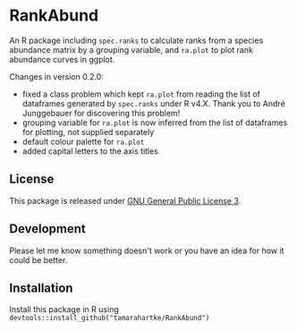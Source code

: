 # RankAbund

An R package including ```spec.ranks``` to calculate ranks from a species abundance matrix by a grouping variable, and ```ra.plot``` to plot rank abundance curves in ggplot.

Changes in version 0.2.0: 
- fixed a class problem which kept ```ra.plot``` from reading the list of dataframes generated by ```spec.ranks``` under R v4.X. Thank you to André Junggebauer for discovering this problem!
- grouping variable for ```ra.plot``` is now inferred from the list of dataframes for plotting, not supplied separately
- default colour palette for ```ra.plot```
- added capital letters to the axis titles

## License
This package is released under [GNU General Public License 3](https://www.r-project.org/Licenses/GPL-3).

## Development
Please let me know something doesn't work or you have an idea for how it could be better.

## Installation

Install this package in R using ```devtools::install_github("tamarahartke/RankAbund")```

